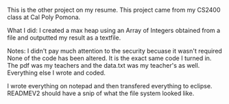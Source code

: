 This is the other project on my resume.
This project came from my CS2400 class at Cal Poly Pomona.

What I did:
I created a max heap using an Array of Integers obtained from a file
and outputted my result as a textfile.

Notes: I didn't pay much attention to the security becuase it wasn't required
None of the code has been altered. It is the exact same code I turned in.
The pdf was my teachers and the data.txt was my teacher's as well. Everything else I wrote and coded.

I wrote everything on notepad and then transfered everything to eclipse.
READMEV2 should have a snip of what the file system looked like.
